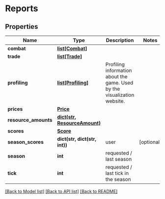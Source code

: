 # Reports

## Properties
Name | Type | Description | Notes
------------ | ------------- | ------------- | -------------
**combat** | [**list[Combat]**](Combat.md) |  | 
**trade** | [**list[Trade]**](Trade.md) |  | 
**profiling** | [**list[Profiling]**](Profiling.md) | Profiling information about the game. Used by the visualization website. | 
**prices** | [**Price**](Price.md) |  | 
**resource_amounts** | [**dict(str, ResourceAmount)**](ResourceAmount.md) |  | 
**scores** | [**Score**](Score.md) |  | 
**season_scores** | **dict(str, dict(str, int))** | user | [optional] 
**season** | **int** | requested / last season | 
**tick** | **int** | requested / last tick in the season | 

[[Back to Model list]](../README.md#documentation-for-models) [[Back to API list]](../README.md#documentation-for-api-endpoints) [[Back to README]](../README.md)

